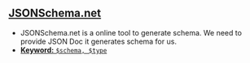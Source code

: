 ## [JSONSchema.net](https://jsonschema.net/home)
  - JSONSchema.net is a online tool to generate schema. We need to provide JSON Doc it generates schema for us.
  - [**Keyword:** `$schema, $type`](..)

